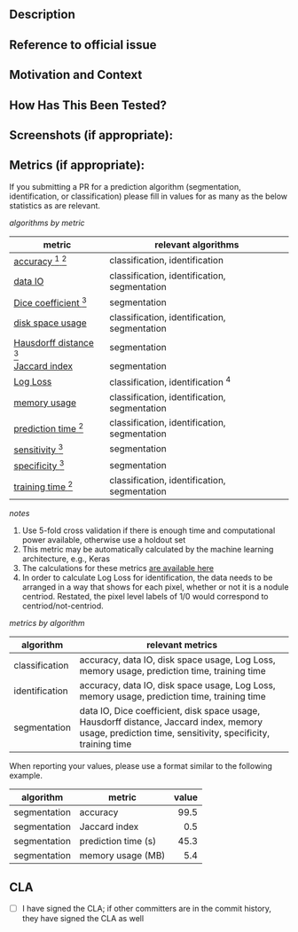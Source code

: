 <!--- Provide a general summary of your changes in the Title above -->

## Description
<!--- Describe your changes in detail -->

## Reference to official issue
<!--- If fixing a bug, there should be an existing issue describing it with steps to reproduce -->
<!--- Please link to the issue here: -->


## Motivation and Context
<!--- Why is this change required? What problem does it solve? -->
<!--- If adding a new feature or making improvements not already reflected in an official issue, please reference the relevant sections of the design doc -->


## How Has This Been Tested?
<!--- Please describe in detail how you tested your changes. -->
<!--- Include details of your testing environment, and the tests you ran to -->
<!--- see how your change affects other areas of the code, etc. -->

## Screenshots (if appropriate):


## Metrics (if appropriate):

If you submitting a PR for a prediction algorithm (segmentation, identification,
or classification) please fill in values for as many as the below statistics as
are relevant.

*algorithms by metric*

metric | relevant algorithms
-------|--------------------
[accuracy <sup>1</sup> <sup>2</sup>](https://stats.stackexchange.com/a/231237/143678) | classification, identification
[data IO](https://unix.stackexchange.com/questions/55212) | classification, identification, segmentation
[Dice coefficient <sup>3</sup>](https://en.wikipedia.org/wiki/S%C3%B8rensen%E2%80%93Dice_coefficient) | segmentation
[disk space usage](https://www.cyberciti.biz/faq/linux-check-disk-space-command) | classification, identification, segmentation
[Hausdorff distance <sup>3</sup>](https://en.wikipedia.org/wiki/Hausdorff_distance) | segmentation
[Jaccard index](https://en.wikipedia.org/wiki/Jaccard_index) | segmentation
[Log Loss](http://wiki.fast.ai/index.php/Log_Loss) | classification, identification <sup>4</sup>
[memory usage](https://stackoverflow.com/questions/110259) | classification, identification, segmentation
[prediction time <sup>2</sup>](https://stackoverflow.com/questions/385408) | classification, identification, segmentation
[sensitivity <sup>3</sup>](http://wiki.fast.ai/index.php/Deep_Learning_Glossary#Recall) | segmentation
[specificity <sup>3</sup>](http://wiki.fast.ai/index.php/Deep_Learning_Glossary#Specificity) | segmentation
[training time <sup>2</sup>](https://stackoverflow.com/questions/385408) | classification, identification, segmentation

*notes*

1. Use 5-fold cross validation if there is enough time and computational power available, otherwise use a holdout set
1. This metric may be automatically calculated by the machine learning architecture, e.g., Keras
1. The calculations for these metrics [are available here](https://github.com/concept-to-clinic/concept-to-clinic/blob/master/prediction/src/algorithms/segment/src/evaluate.py)
1. In order to calculate Log Loss for identification, the data needs to be arranged in a way that shows for each pixel, whether or not it is a nodule centriod. Restated, the pixel level labels of 1/0 would correspond to centriod/not-centriod.

*metrics by algorithm*

algorithm      | relevant metrics
---------------|------------------
classification | accuracy, data IO, disk space usage, Log Loss, memory usage, prediction time, training time
identification | accuracy, data IO, disk space usage, Log Loss, memory usage, prediction time, training time
segmentation   | data IO, Dice coefficient, disk space usage, Hausdorff distance, Jaccard index, memory usage, prediction time, sensitivity, specificity, training time

When reporting your values, please use a format similar to the following example.

algorithm    | metric | value
-------------|--------|------:
segmentation | accuracy | 99.5
segmentation | Jaccard index | 0.5
segmentation | prediction time (s) | 45.3
segmentation | memory usage (MB) | 5.4

## CLA
- [ ] I have signed the CLA; if other committers are in the commit history, they have signed the CLA as well
